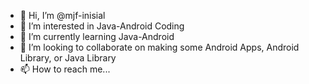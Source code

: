 - 👋 Hi, I’m @mjf-inisial
- 👀 I’m interested in Java-Android Coding
- 🌱 I’m currently learning Java-Android
- 💞️ I’m looking to collaborate on making some Android Apps, Android Library, or Java Library
- 📫 How to reach me...

<!---
mjf-inisial/mjf-inisial is a ✨ special ✨ repository because its `README.md` (this file) appears on your GitHub profile.
You can click the Preview link to take a look at your changes.
--->
